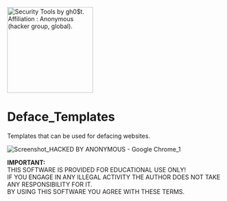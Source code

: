 <img src="https://i.pinimg.com/originals/23/a1/1f/23a11f14ab93d3ed4541960141e380ad.gif" width="200" alt="Security Tools by gh0$t. Affiliation : Anonymous (hacker group, global)." title="Security Tools by gh0$t. Affiliation : Anonymous (hacker group, global)." />  

# Deface_Templates
Templates that can be used for defacing websites.

![Screenshot_HACKED BY ANONYMOUS - Google Chrome_1](https://user-images.githubusercontent.com/6196046/135132521-9114bc7a-2494-4a87-9120-f68e05f33784.png)  

**IMPORTANT:**  
THIS SOFTWARE IS PROVIDED FOR EDUCATIONAL USE ONLY!  
IF YOU ENGAGE IN ANY ILLEGAL ACTIVITY THE AUTHOR DOES NOT TAKE ANY RESPONSIBILITY FOR IT.  
BY USING THIS SOFTWARE YOU AGREE WITH THESE TERMS.

